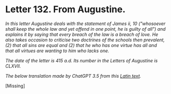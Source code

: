 <h1>Letter 132. From Augustine.</h1>

<p><i>In this letter Augustine deals with the statement of James ii, 10 ("whosoever shall keep the whole law and yet offend in one point, he is guilty of all") and explains it by saying that every breach of the law is a breach of love. He also takes occasion to criticise two doctrines of the schools then prevalent, (2) that all sins are equal and (2) that he who has one virtue has all and that all virtues are wanting to him who lacks one.

The date of the letter is 415 a.d. Its number in the Letters of Augustine is CLXVII.

The below translation made by ChatGPT 3.5 from this <a href='https://catholiclibrary.org/library/view?docId=Fathers-OR/PL.022.html;chunk.id=00000293'>Latin text</a>.</i></p>

[Missing]
